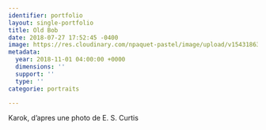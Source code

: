 ```yaml
---
identifier: portfolio
layout: single-portfolio
title: Old Bob
date: 2018-07-27 17:52:45 -0400
image: https://res.cloudinary.com/npaquet-pastel/image/upload/v1543186372/BAED9F02-FB0E-4C70-A96D-18AF032669A0.jpg
metadata:
  year: 2018-11-01 04:00:00 +0000
  dimensions: ''
  support: ''
  type: ''
categorie: portraits

---
```

Karok, d’apres une photo de E. S. Curtis